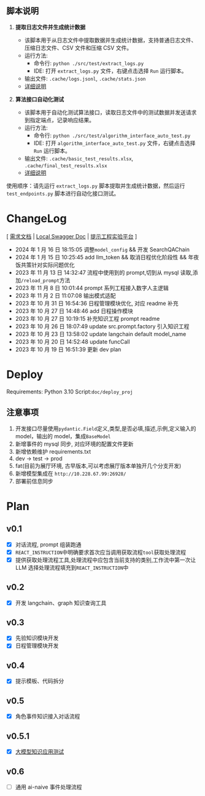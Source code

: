## 脚本说明

1. **提取日志文件并生成统计数据**
   - 该脚本用于从日志文件中提取数据并生成统计数据，支持普通日志文件、压缩日志文件、CSV 文件和压缩 CSV 文件。
   - 运行方法:
     - 命令行: `python ./src/test/extract_logs.py`
     - IDE: 打开 `extract_logs.py` 文件，右键点击选择 `Run` 运行脚本。
   - 输出文件: `.cache/logs.jsonl`, `.cache/stats.json`
   - [详细说明](https://confluence.enncloud.cn/pages/viewpage.action?pageId=871749037)

2. **算法接口自动化测试**
   - 该脚本用于自动化测试算法接口，读取日志文件中的测试数据并发送请求到指定端点，记录响应结果。
   - 运行方法:
     - 命令行: `python ./src/test/algorithm_interface_auto_test.py`
     - IDE: 打开 `algorithm_interface_auto_test.py` 文件，右键点击选择 `Run` 运行脚本。
   - 输出文件: `.cache/basic_test_results.xlsx`, `.cache/final_test_results.xlsx`
   - [详细说明](https://confluence.enncloud.cn/pages/viewpage.action?pageId=871749053)

使用顺序：请先运行 `extract_logs.py` 脚本提取并生成统计数据，然后运行 `test_endpoints.py` 脚本进行自动化接口测试。

# ChangeLog

\[ [需求文档](https://alidocs.dingtalk.com/i/nodes/KGZLxjv9VGBk7RlwH5adK7vmW6EDybno?utm_scene=team_space) | [Local Swagger Doc](http:127.0.0.1:6500/docs) | [提示工程实验平台](http://10.39.91.251:40017/) \]

-   2024 年 1 月 16 日 18:15:05 调整`model_config` && 开发 SearchQAChain
-   2024 年 1 月 15 日 10:25:45 add llm_token && 取消日程优化阶段性 && 年夜饭共策针对实际问题优化
-   2023 年 11 月 13 日 14:32:47 流程中使用到的 prompt,切到从 mysql 读取,添加`/reload_prompt`方法
-   2023 年 11 月 8 日 10:01:44 prompt 系列工程接入数字人主逻辑
-   2023 年 11 月 2 日 11:07:08 输出模式适配
-   2023 年 10 月 31 日 16:54:36 日程管理模块优化, 对应 readme 补充
-   2023 年 10 月 27 日 14:48:46 add 日程操作模块
-   2023 年 10 月 27 日 10:19:15 补充知识工程 prompt readme
-   2023 年 10 月 26 日 18:07:49 update src.prompt.factory 引入知识工程
-   2023 年 10 月 23 日 13:58:02 update langchain default model_name
-   2023 年 10 月 20 日 14:52:48 update funcCall
-   2023 年 10 月 19 日 16:51:39 更新 dev plan

# Deploy

Requirements: Python 3.10
Script:`doc/deploy_proj`

## 注意事项

1. 开发接口尽量使用`pydantic.Field`定义,类型,是否必填,描述,示例,定义输入的 model，输出的 model，集成`BaseModel`
2. 新增事件的 mysql 同步, 对应环境的配置文件更新
3. 新增依赖维护 requirements.txt
4. dev -> test -> prod
5. fat(目前为展厅环境, 古早版本,可以考虑展厅版本单独开几个分支开发)
6. 新增模型集成在 `http://10.228.67.99:26928/`
7. 部署前信息同步

# Plan

## v0.1

-   [x] 对话流程, prompt 组装跑通
-   [x] `REACT_INSTRUCTION`中明确要求首次应当调用获取流程`tool`获取处理流程
-   [x] 提供获取处理流程工具,处理流程中应包含当前支持的类别,工作流中第一次让 LLM 选择处理流程填充到`REACT_INSTRUCTION`中

## v0.2

-   [x] 开发 langchain、graph 知识查询工具

## v0.3

-   [x] 先验知识模块开发
-   [x] 日程管理模块开发

## v0.4

-   [x] 提示模板、代码拆分

## v0.5

-   [x] 角色事件知识接入对话流程

## v0.5.1

-   [x] [大模型知识应用测试](src/test/knowledge_application)

## v0.6

-   [ ] 通用 ai-naive 事件处理流程